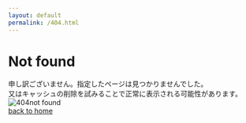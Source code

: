 ```yaml
---
layout: default
permalink: /404.html
---
```


# Not found  
申し訳ございません。指定したページは見つかりませんでした。    
又はキャッシュの削除を試みることで正常に表示される可能性があります。  
![404not found](https://raw.githubusercontent.com/njj12/njj12.github.io/master/public/images/404.png "404")  
[back to home](http://web.njj12.net/)<br/>
